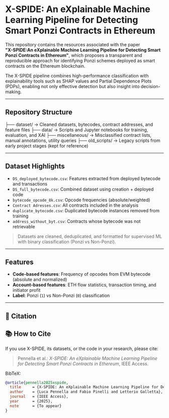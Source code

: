 # X-SPIDE: An eXplainable Machine Learning Pipeline for Detecting Smart Ponzi Contracts in Ethereum

This repository contains the resources associated with the paper  
**"X-SPIDE:An eXplainable Machine Learning Pipeline for Detecting Smart Ponzi Contracts in Ethereum"**, which proposes a transparent and reproducible approach for identifying Ponzi schemes deployed as smart contracts on the Ethereum blockchain.

The X-SPIDE pipeline combines high-performance classification with explainability tools such as SHAP values and Partial Dependence Plots (PDPs), enabling not only effective detection but also insight into decision-making.

---

## Repository Structure

├── dataset/ → Cleaned datasets, bytecodes, contract addresses, and feature files
├── data/ → Scripts and Jupyter notebooks for training, evaluation, and XAI
├── miscellaneous/ → Misclassified contract lists, manual annotations, utility queries
├── old_scripts/ → Legacy scripts from early project stages (kept for reference)

---

## Dataset Highlights

- `DS_deployed_bytecode.csv`: Features extracted from deployed bytecode and transactions  
- `DS_full_bytecode.csv`: Combined dataset using creation + deployed code  
- `bytecode_opcode_8k.csv`: Opcode frequencies (absolute/weighted)  
- `Contract Adresses.csv`: All contracts included in the analysis  
- `duplicate_bytecode.csv`: Duplicated bytecode instances removed from training  
- `address_without_byt.csv`: Contracts whose bytecode was not retrievable  

> Datasets are cleaned, deduplicated, and formatted for supervised ML with binary classification (Ponzi vs Non-Ponzi).

---

## Features

- **Code-based features**: Frequency of opcodes from EVM bytecode (absolute and normalized)  
- **Account-based features**: ETH flow statistics, transaction timing, and initiator profit  
- **Label**: Ponzi (`1`) vs Non-Ponzi (`0`) classification  

---

## 📘 Citation

## 📚 How to Cite

If you use X-SPIDE, its datasets, or the code in your research, please cite:

> Pennella et al.: *X-SPIDE: An eXplainable Machine Learning Pipeline for Detecting Smart Ponzi Contracts in Ethereum*, IEEE Access.

BibTeX:
```bibtex
@article{pennella2025xspide,
  title     = {X-SPIDE: An eXplainable Machine Learning Pipeline for Detecting Smart Ponzi Contracts in Ethereum},
  author    = {Luca Pennella and Fabio Pinelli and Letterio Galletta},
  journal   = {IEEE Access},
  year      = {2025},
  note      = {To appear}
}






